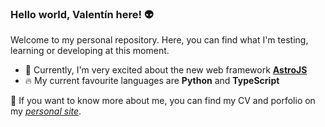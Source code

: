 ### Hello world, Valentín here! 👽

Welcome to my personal repository. Here, you can find what I'm testing, learning or developing at this moment.  

- 🚀 Currently, I'm very excited about the new web framework [**AstroJS**](https://astro.build/)
- 🔥 My current favourite languages are **Python** and **TypeScript**

📖 If you want to know more about me, you can find my CV and porfolio on my [_personal site_](https://vlorente.dev).
<!--<h3 align="left">Languages and Tools:</h3>
<p align="left"> 
    <a href="https://www.python.org" target="_blank" rel="noreferrer">
        <img src="https://raw.githubusercontent.com/devicons/devicon/master/icons/python/python-original.svg" alt="python" width="30" height="30"/>
    </a>
    <a href="https://angular.io/" target="_blank" rel="noreferrer">
        <img src="https://www.vectorlogo.zone/logos/angular/angular-icon.svg" alt="angular" width="30" height="30"/>
    </a>
    <a href="https://ionicframework.com/" target="_blank" rel="noreferrer">
        <img src="https://www.vectorlogo.zone/logos/ionicframework/ionicframework-icon.svg" alt="ionic-framework" width="30" height="30"/>
    </a>
    <a href="https://www.tryton.org/" target="_blank" rel="noreferrer">
        <img src="https://avatars.githubusercontent.com/u/3724976?s=200&v=4" alt="tryton-erp" width="30" height="30"/>
    </a>
    <a href="https://git-scm.com/" target="_blank" rel="noreferrer">
        <img src="https://www.vectorlogo.zone/logos/git-scm/git-scm-icon.svg" alt="git" width="30" height="30"/>
    </a>
</p>
-->
<!--
**vLorente/vLorente** is a ✨ _special_ ✨ repository because its `README.md` (this file) appears on your GitHub profile.

Here are some ideas to get you started:

- 🔭 I’m currently working on ...
- 🌱 I’m currently learning ...
- 👯 I’m looking to collaborate on ...
- 🤔 I’m looking for help with ...
- 💬 Ask me about ...
- 📫 How to reach me: ...
- 😄 Pronouns: ...
- ⚡ Fun fact: ...
-->
